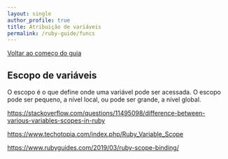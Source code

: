 ```yaml
---
layout: single
author_profile: true
title: Atribuição de variáveis
permalink: /ruby-guide/funcs
---
```

[Voltar ao começo do guia](/ruby-guide/)

## Escopo de variáveis

O escopo é o que define onde uma variável pode ser acessada. O escopo pode ser pequeno, a nível local, ou pode ser grande, a nível global.

https://stackoverflow.com/questions/11495098/difference-between-various-variables-scopes-in-ruby

https://www.techotopia.com/index.php/Ruby_Variable_Scope

https://www.rubyguides.com/2019/03/ruby-scope-binding/

